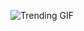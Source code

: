 
<!-- GIF_SECTION -->
![Trending GIF](https://media1.giphy.com/media/v1.Y2lkPThiYjIxNzcyeG82Zm1tMmZ4bWt5bWVxNTFkcHJhczNydDVvNjhlZTdrb2xyaDJ1ZCZlcD12MV9naWZzX3NlYXJjaCZjdD1n/3o85xvIiRmINYrIWFq/giphy.gif)
<!-- END_GIF_SECTION -->
